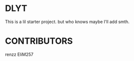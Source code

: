 # DLYT
This is a lil starter project. but who knows maybe I'll add smth. 

# CONTRIBUTORS
renzz
EliM257
